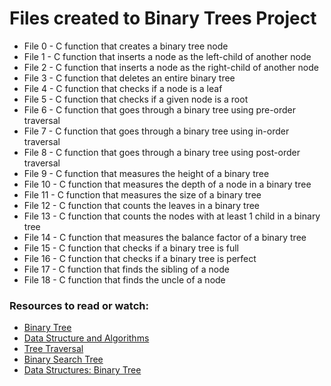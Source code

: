 # Files created to Binary Trees Project

- File 0 - C function that creates a binary tree node
- File 1 - C function that inserts a node as the left-child of another node
- File 2 - C function that inserts a node as the right-child of another node
- File 3 - C function that deletes an entire binary tree
- File 4 - C function that checks if a node is a leaf
- File 5 - C function that checks if a given node is a root
- File 6 - C function that goes through a binary tree using pre-order traversal
- File 7 - C function that goes through a binary tree using in-order traversal
- File 8 - C function that goes through a binary tree using post-order traversal
- File 9 - C function that measures the height of a binary tree
- File 10 - C function that measures the depth of a node in a binary tree
- File 11 - C function that measures the size of a binary tree
- File 12 - C function that counts the leaves in a binary tree
- File 13 - C function that counts the nodes with at least 1 child in a binary tree
- File 14 - C function that measures the balance factor of a binary tree
- File 15 - C function that checks if a binary tree is full
- File 16 - C function that checks if a binary tree is perfect
- File 17 - C function that finds the sibling of a node
- File 18 - C function that finds the uncle of a node

### Resources to read or watch:

- [Binary Tree](https://en.wikipedia.org/wiki/Binary_tree)
- [Data Structure and Algorithms](https://www.tutorialspoint.com/data_structures_algorithms/tree_data_structure.htm)
- [Tree Traversal](https://www.tutorialspoint.com/data_structures_algorithms/tree_traversal.htm)
- [Binary Search Tree](https://en.wikipedia.org/wiki/Binary_search_tree)
- [Data Structures: Binary Tree](https://www.youtube.com/watch?v=H5JubkIy_p8)
